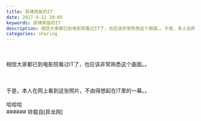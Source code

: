 ```yaml
---
title: 菲律宾版的IT
date: 2017-9-12 20:05
keywords: 菲律宾版的IT
description: 相信大家都已到电影院看过IT了，也应该非常熟悉这个画面。。于是，本人在网上看到这张照片，不由得想起在IT里的一幕。。哈哈哈
categories: sharing
---
```

<td class="t_f" id="postmessage_881624">

<br/>
<br/>
相信大家都已到电影院看过IT了，也应该非常熟悉这个画面。。<br/>
<br/>
<img alt="" border="0" class="zoom" data-cf-modified-a120ce55f75caf11f2fa76c2-="" file="http://www.flw.ph/data/appbyme/upload/image/201709/12/qis76UyeHsAS.jpg" id="aimg_Mi1Fm" lazyloadthumb="1" onclick="" onmouseover="" src="http://www.flw.ph/data/appbyme/upload/image/201709/12/qis76UyeHsAS.jpg"/><br/>
<br/>
<br/>
于是，本人在网上看到这张照片，不由得想起在IT里的一幕。。<br/>
<img alt="" border="0" class="zoom" data-cf-modified-a120ce55f75caf11f2fa76c2-="" file="http://www.flw.ph/data/appbyme/upload/image/201709/12/1G9cw7QghpkO.jpg" id="aimg_i334h" lazyloadthumb="1" onclick="" onmouseover="" src="http://www.flw.ph/data/appbyme/upload/image/201709/12/1G9cw7QghpkO.jpg"/><br/>
<br/>
哈哈哈<br/>
</td>
###### 转载自[菲龙网]